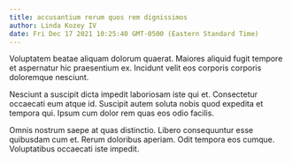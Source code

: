 ```yaml
---
title: accusantium rerum quos rem dignissimos
author: Linda Kozey IV
date: Fri Dec 17 2021 10:25:40 GMT-0500 (Eastern Standard Time)
---
```

Voluptatem beatae aliquam dolorum quaerat. Maiores aliquid fugit tempore et aspernatur hic praesentium ex. Incidunt velit eos corporis corporis doloremque nesciunt.

 Nesciunt a suscipit dicta impedit laboriosam iste qui et. Consectetur occaecati eum atque id. Suscipit autem soluta nobis quod expedita et tempora qui. Ipsum cum dolor rem quas eos odio facilis.

 Omnis nostrum saepe at quas distinctio. Libero consequuntur esse quibusdam cum et. Rerum doloribus aperiam. Odit tempora eos cumque. Voluptatibus occaecati iste impedit.